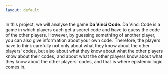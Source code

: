 ```yaml
---
layout: default
---
```


In this project, we will analyse the game **Da Vinci Code**. Da Vinci Code is a game in which players each get a secret code and have to guess the code of the other players. However, by guessing something of another player, you can also give information about your own code. Therefore, the players have to think carefully not only about what they know about the other players' codes, but also about what they know about what the other players know about their codes, and about what the other players know about what they know about the other players' codes, and that is where epistemic logic comes in.
